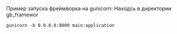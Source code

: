Пример запуска фреймворка на gunicorn:
Находсь в директории gb_framewor

    gunicorn -b 0.0.0.0:8000 main:application